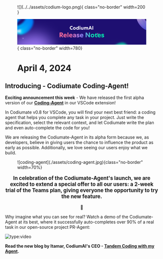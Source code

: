 <figure markdown="1">
![](../../assets/codium-logo.png){ class="no-border" width=200 }

![](../../assets/all%20release%20notes.png){ class="no-border" width=780}
# April 4, 2024
</figure>

## Introducing - Codiumate Coding-Agent!

**Exciting announcement this week** - We have released the first alpha version of our **[Coding-Agent](https://www.codium.ai/products/coding-agent/)** in our VSCode extension!

In Codiumate v0.8 for VSCode, you will find your next best friend: a coding agent that helps you complete any task in your project. Just write the specification, select the relevant context, and let Codiumate write the plan and even auto-complete the code for you!

We are releasing the Codiumate-Agent in its alpha form because we, as developers, believe in giving users the chance to influence the product as early as possible. Additionally, we love seeing our users enjoy what we build.

<figure markdown="1">
![coding-agent](./assets/coding-agent.jpg){class="no-border" width=70%}
</figure>

<p style="text-align:center; font-size:120%;"> <b>In celebration of the Codiumate-Agent's launch, we are excited to extend a special offer to all our users: a 2-week trial of the Teams plan, giving everyone the opportunity to try the new feature.</b></p>
<p style="text-align:center"> 🎉</p>


Why imagine what you can see for real? Watch a demo of the Codiumate-Agent at its best, where it successfully auto-completes over 90% of a real task in our open-source project PR-Agent:

![type:video](https://www.youtube.com/embed/9dH3pUzsbig?si=dSRMHNdeahUTtEdn)

**Read the new blog by Itamar, CodiumAI's CEO - [Tandem Coding with my Agent](https://www.codium.ai/blog/tandem-development-agent-plan-aware-auto-complete-with-automatic-review/).**
